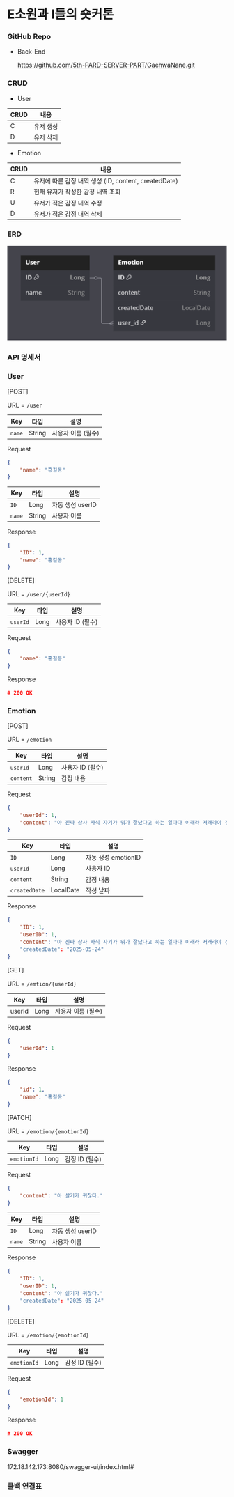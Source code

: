 # E소원과 I들의 숏커톤

### GitHub Repo

- Back-End

  https://github.com/5th-PARD-SERVER-PART/GaehwaNane.git

### CRUD

- User

| CRUD | 내용 |
|--|--|
| C | 유저 생성 |
| D | 유저 삭제 |

- Emotion

| CRUD | 내용 |
|------|--|
| C    | 유저에 따른 감정 내역 생성 (ID, content, createdDate)|
| R | 현재 유저가 작성한 감정 내역 조회 |
| U | 유저가 적은 감정 내역 수정 |
| D | 유저가 적은 감정 내역 삭제 |

### ERD

<img src="images/ERD.png">

### API 명세서

### User

[POST]

URL = `/user`

| **Key** | **타입** | **설명** |
| --- | --- | --- |
| `name` | String | 사용자 이름 (필수) |

Request

```json
{
	"name": "홍길동"
}
```

| **Key** | **타입** | **설명** |
| --- | --- | --- |
| `ID` | Long | 자동 생성 userID |
| `name` | String | 사용자 이름 |

Response

```json
{
	"ID": 1,
	"name": "홍길동"
}
```

[DELETE]

URL = `/user/{userId}`

| **Key** | **타입** | **설명** |
| --- | --- | --- |
| `userId` | Long | 사용자 ID (필수) |

Request

```json
{
	"name": "홍길동"
}

```

Response

```json
# 200 OK
```

### Emotion

[POST]

URL = `/emotion`

| **Key** | **타입** | **설명** |
| --- | --- | --- |
| `userId` | Long | 사용자 ID (필수) |
| `content` | String | 감정 내용 |

Request

```json
{
	"userId": 1,
	"content": "아 진짜 상사 자식 자기가 뭐가 잘났다고 하는 일마다 이래라 저래라야 진짜 없애버릴수도 없고"
}
```

| **Key** | **타입** | **설명** |
| --- | --- | --- |
| `ID` | Long | 자동 생성 emotionID |
| `userId` | Long | 사용자 ID |
| `content` | String | 감정 내용 |
| `createdDate` | LocalDate | 작성 날짜 |

Response

```json
{
	"ID": 1,
	"userID": 1,
	"content": "아 진짜 상사 자식 자기가 뭐가 잘났다고 하는 일마다 이래라 저래라야 진짜 없애버릴수도 없고"
	"createdDate": "2025-05-24"
}
```

[GET]

URL = `/emtion/{userId}`

| **Key** | **타입** | **설명** |
| --- | --- | --- |
| userId | Long | 사용자 이름 (필수) |

Request

```json
{
	"userId": 1
}

```

Response

```json
{
	"id": 1,
	"name": "홍길동"
}
```

[PATCH]

URL = `/emotion/{emotionId}`

| **Key**     | **타입** | **설명** |
|-------------| --- | --- |
| `emotionId` | Long | 감정 ID (필수) |

Request

```json
{
	"content": "아 살기가 귀찮다."
}
```

| **Key** | **타입** | **설명** |
| --- | --- | --- |
| `ID` | Long | 자동 생성 userID |
| `name` | String | 사용자 이름 |

Response

```json
{
	"ID": 1,
	"userID": 1,
	"content": "아 살기가 귀찮다."
	"createdDate": "2025-05-24"
}
```

[DELETE]

URL = `/emotion/{emotionId}`

| **Key** | **타입** | **설명** |
| --- | --- | --- |
| `emotionId` | Long | 감정 ID (필수) |

Request

```json
{
	"emotionId": 1
}

```

Response

```json
# 200 OK
```


### Swagger

172.18.142.173:8080/swagger-ui/index.html#

### 클백 연결표

